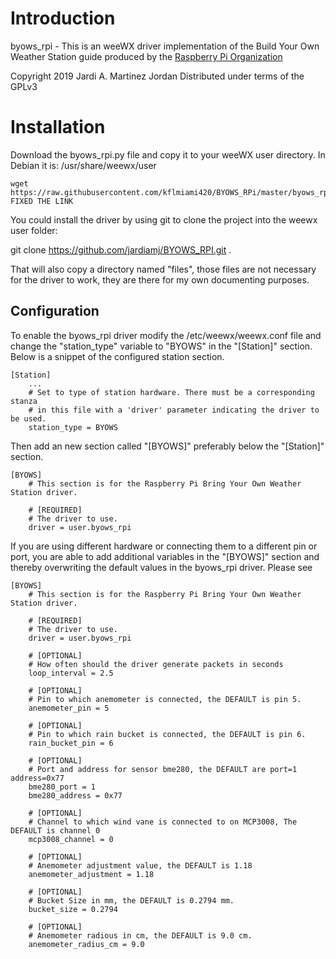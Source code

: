 # Introduction

byows_rpi - This is an weeWX driver implementation of the Build Your Own Weather
Station guide produced by the [Raspberry Pi Organization](https://projects.raspberrypi.org/en/projects/build-your-own-weather-station/)

Copyright 2019 Jardi A. Martinez Jordan
Distributed under terms of the GPLv3

# Installation

Download the byows_rpi.py file and copy it to your weeWX user directory.
In Debian it is: /usr/share/weewx/user

```
wget https://raw.githubusercontent.com/kflmiami420/BYOWS_RPi/master/byows_rpi.py      FIXED THE LINK 
```

You could install the driver by using git to clone the project into the weewx user folder:

git clone https://github.com/jardiamj/BYOWS_RPI.git .
    
That will also copy a directory named "files", those files are not necessary for
the driver to work, they are there for my own documenting purposes.

## Configuration

To enable the byows_rpi driver modify the /etc/weewx/weewx.conf file and change 
the "station_type" variable to "BYOWS" in the "[Station]" section. Below is a snippet of the
configured station section.

```plaintext
[Station]  
    ...
    # Set to type of station hardware. There must be a corresponding stanza
    # in this file with a 'driver' parameter indicating the driver to be used.
    station_type = BYOWS
```
Then add an new section called "[BYOWS]" preferably below the "[Station]" section.

```plaintext
[BYOWS]
    # This section is for the Raspberry Pi Bring Your Own Weather Station driver.
    
    # [REQUIRED]
    # The driver to use.
    driver = user.byows_rpi
```

If you are using different hardware or connecting them to a different pin or port, you are able
to add additional variables in the "[BYOWS]" section and thereby overwriting the default values in
the byows_rpi driver. Please see 


```plaintext
[BYOWS]
    # This section is for the Raspberry Pi Bring Your Own Weather Station driver.

    # [REQUIRED]
    # The driver to use.
    driver = user.byows_rpi

    # [OPTIONAL]
    # How often should the driver generate packets in seconds
    loop_interval = 2.5

    # [OPTIONAL]
    # Pin to which anemometer is connected, the DEFAULT is pin 5.
    anemometer_pin = 5
    
    # [OPTIONAL]
    # Pin to which rain bucket is connected, the DEFAULT is pin 6.
    rain_bucket_pin = 6
    
    # [OPTIONAL]
    # Port and address for sensor bme280, the DEFAULT are port=1 address=0x77
    bme280_port = 1
    bme280_address = 0x77
    
    # [OPTIONAL]
    # Channel to which wind vane is connected to on MCP3008, The DEFAULT is channel 0
    mcp3008_channel = 0
    
    # [OPTIONAL]
    # Anemometer adjustment value, the DEFAULT is 1.18
    anemometer_adjustment = 1.18
    
    # [OPTIONAL]
    # Bucket Size in mm, the DEFAULT is 0.2794 mm.
    bucket_size = 0.2794
    
    # [OPTIONAL]
    # Anemometer radious in cm, the DEFAULT is 9.0 cm.    
    anemometer_radius_cm = 9.0
```
